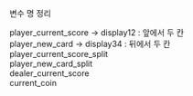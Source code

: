 변수 명 정리

player_current_score -> display12 : 앞에서 두 칸  
player_new_card -> display34 : 뒤에서 두 칸    
player_current_score_split  
player_new_card_split  
dealer_current_score  
current_coin  
